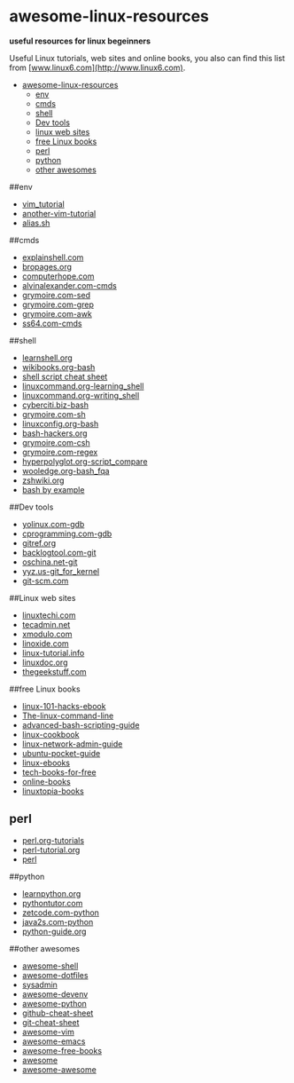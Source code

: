 awesome-linux-resources
=======================
**useful resources for linux begeinners**

Useful Linux tutorials, web sites and online books, you also can find this list from [www.linux6.com](http://www.linux6.com).

- [awesome-linux-resources](#awesome-linux-resources)
  - [env](#env)
  - [cmds](#cmds)
  - [shell](#shell)
  - [Dev tools](#ev-tools)
  - [linux web sites](#linux-web-sites)  
  - [free Linux books](#free-Linux-books)
  - [perl](#perl)
  - [python](#python)
  - [other awesomes](#other-awesomes)


##env
* [vim_tutorial](http://blog.interlinked.org/tutorials/vim_tutorial.html)
* [another-vim-tutorial](http://tips.webdesign10.com/another-vim-tutorial)
* [alias.sh](http://alias.sh)


##cmds
* [explainshell.com](http://explainshell.com)
* [bropages.org](http://bropages.org/browse)
* [computerhope.com](http://www.computerhope.com/unix/overview.htm)
* [alvinalexander.com-cmds](http://alvinalexander.com/unix/edu/examples)
* [grymoire.com-sed](http://www.grymoire.com/Unix/Sed.html)
* [grymoire.com-grep](http://www.grymoire.com/Unix/Grep.html)
* [grymoire.com-awk](http://www.grymoire.com/Unix/Awk.html)
* [ss64.com-cmds](http://ss64.com/bash/)


##shell
* [learnshell.org](http://www.learnshell.org/)  
* [wikibooks.org-bash](http://en.wikibooks.org/wiki/Bash_Shell_Scripting)
* [shell script cheat sheet](http://alvinalexander.com/blog/post/linux-unix/unix-linux-shell-script-reference-cheat-sheet)
* [linuxcommand.org-learning_shell](http://linuxcommand.org/learning_the_shell.php)
* [linuxcommand.org-writing_shell](http://linuxcommand.org/writing_shell_scripts.php)
* [cyberciti.biz-bash](http://bash.cyberciti.biz/guide/Main_Page)
* [grymoire.com-sh](http://www.grymoire.com/Unix/Sh.html)
* [linuxconfig.org-bash](http://linuxconfig.org/bash-scripting-tutorial)
* [bash-hackers.org](http://wiki.bash-hackers.org/doku.php)
* [grymoire.com-csh](http://www.grymoire.com/Unix/Csh.html)
* [grymoire.com-regex](http://www.grymoire.com/Unix/Regular.html)
* [hyperpolyglot.org-script_compare](http://hyperpolyglot.org/unix-shells)
* [wooledge.org-bash_fqa](http://mywiki.wooledge.org/BashFAQ)
* [zshwiki.org](http://zshwiki.org/home/)
* [bash by example](http://matt.might.net/articles/bash-by-example/)


##Dev tools
* [yolinux.com-gdb](http://www.yolinux.com/TUTORIALS/GDB-Commands.html)
* [cprogramming.com-gdb](http://www.cprogramming.com/gdb.html)
* [gitref.org](http://gitref.org/)
* [backlogtool.com-git](http://backlogtool.com/git-guide/cn/)
* [oschina.net-git](http://git.oschina.net/progit/)  
* [yyz.us-git_for_kernel](http://linux.yyz.us/git-howto.html)
* [git-scm.com](http://git-scm.com/book/en/)


##Linux web sites
* [linuxtechi.com](http://www.linuxtechi.com/)
* [tecadmin.net](http://tecadmin.net/)
* [xmodulo.com](http://xmodulo.com/)
* [linoxide.com](http://linoxide.com/)
* [linux-tutorial.info](http://www.linux-tutorial.info/)
* [linuxdoc.org](http://www.linuxdoc.org/)  
* [thegeekstuff.com](http://www.thegeekstuff.com/)


##free Linux books
* [linux-101-hacks-ebook](http://www.thegeekstuff.com/linux-101-hacks-ebook/)
* [The-linux-command-line](http://linuxcommand.org/tlcl.php)
* [advanced-bash-scripting-guide](http://www.linuxtopia.org/online_books/advanced_bash_scripting_guide/)  
* [linux-cookbook](http://dsl.org/cookbook/cookbook_toc.html)  
* [linux-network-admin-guide](http://www.oreilly.com/openbook/linag2/book/index.html)  
* [ubuntu-pocket-guide](http://www.ubuntupocketguide.com/download_main.html)  
* [linux-ebooks](http://programmerworld.netfirms.com/techbooks/linux.htm)  
* [tech-books-for-free](http://www.techbooksforfree.com/linux.shtml)  
* [online-books](http://www.onlineprogrammingbooks.com/linux/)  
* [linuxtopia-books](http://www.techotopia.com/index.php/Main_Page)  


## perl
* [perl.org-tutorials](http://learn.perl.org/tutorials/)
* [perl-tutorial.org](http://perl-tutorial.org/)  
* [perl](http://modernperlbooks.com/books/modern_perl_2014/index.html)  


##python
* [learnpython.org](http://www.learnpython.org/)  
* [pythontutor.com](http://www.pythontutor.com/)  
* [zetcode.com-python](http://zetcode.com/lang/python/)  
* [java2s.com-python](http://www.java2s.com/Tutorial/Python/CatalogPython.htm)  
* [python-guide.org](http://docs.python-guide.org/en/latest/index.html)

##other awesomes
* [awesome-shell](https://github.com/alebcay/awesome-shell)
* [awesome-dotfiles](https://github.com/webpro/awesome-dotfiles)
* [sysadmin](https://github.com/kahun/awesome-sysadmin)
* [awesome-devenv](https://github.com/jondot/awesome-devenv)
* [awesome-python](https://github.com/vinta/awesome-python)
* [github-cheat-sheet](https://github.com/tiimgreen/github-cheat-sheet)
* [git-cheat-sheet](https://github.com/ArslanBilal/Git-Cheat-Sheet) 
* [awesome-vim](http://vimawesome.com/)
* [awesome-emacs](https://github.com/emacs-tw/awesome-emacs)
* [awesome-free-books](https://github.com/vhf/free-programming-books)
* [awesome](https://github.com/sindresorhus/awesome)
* [awesome-awesome](https://github.com/emijrp/awesome-awesome)

